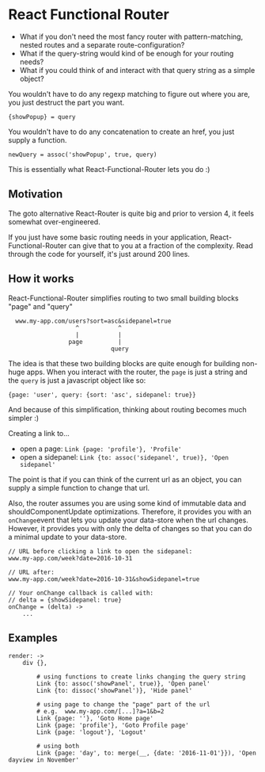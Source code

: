 
# React Functional Router
- What if you don't need the most fancy router with pattern-matching, nested routes and a separate route-configuration?
- What if the query-string would kind of be enough for your routing needs?
- What if you could think of and interact with that query string as a simple object?

You wouldn't have to do any regexp matching to figure out where you are, you just destruct the part you want.

```
{showPopup} = query
```

You wouldn't have to do any concatenation to create an href, you just supply a function.

```
newQuery = assoc('showPopup', true, query)
```

This is essentially what React-Functional-Router lets you do :)


## Motivation
The goto alternative React-Router is quite big and prior to version 4, it feels somewhat over-engineered. 

If you just have some basic routing needs in your application, React-Functional-Router can give that to you at a fraction of the complexity. Read through the code for yourself, it's just around 200 lines.


## How it works
React-Functional-Router simplifies routing to two small building blocks "page" and "query"

```
  www.my-app.com/users?sort=asc&sidepanel=true
                   ^           ^
                   |           |
                 page          |
                             query
```

The idea is that these two building blocks are quite enough for building non-huge apps. When you interact with the router, the `page` is just a string and the `query` is just a javascript object like so:

```
{page: 'user', query: {sort: 'asc', sidepanel: true}}
```

And because of this simplification, thinking about routing becomes much simpler :)

Creating a link to...

- open a page: `Link {page: 'profile'}, 'Profile'`
- open a sidepanel: `Link {to: assoc('sidepanel', true)}, 'Open sidepanel'`

The point is that if you can think of the current url as an object, you can supply a simple function to change that url.

Also, the router assumes you are using some kind of immutable data and shouldComponentUpdate optimizations. Therefore, it provides you with an `onChange`event that lets you update your data-store when the url changes. However, it provides you with only the delta of changes so that you can do a minimal update to your data-store.

```
// URL before clicking a link to open the sidepanel:
www.my-app.com/week?date=2016-10-31

// URL after:
www.my-app.com/week?date=2016-10-31&showSidepanel=true

// Your onChange callback is called with:
// delta = {showSidepanel: true}
onChange = (delta) ->
	...
```


## Examples

```
render: ->
	div {},

		# using functions to create links changing the query string
		Link {to: assoc('showPanel', true)}, 'Open panel'
		Link {to: dissoc('showPanel')}, 'Hide panel'

		# using page to change the "page" part of the url
		# e.g.  www.my-app.com/[...]?a=1&b=2
		Link {page: ''}, 'Goto Home page'
		Link {page: 'profile'}, 'Goto Profile page'
		Link {page: 'logout'}, 'Logout'

		# using both
		Link {page: 'day', to: merge(__, {date: '2016-11-01'}}), 'Open dayview in November'
```

